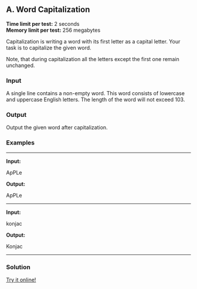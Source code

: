 ## A. Word Capitalization

**Time limit per test:** 2 seconds  
**Memory limit per test:** 256 megabytes  

Capitalization is writing a word with its first letter as a capital letter. Your task is to capitalize the given word.

Note, that during capitalization all the letters except the first one remain unchanged.

### Input

A single line contains a non-empty word. This word consists of lowercase and uppercase English letters. The length of the word will not exceed 103.

### Output

Output the given word after capitalization.

### Examples

***

**Input:**

ApPLe

**Output:**

ApPLe

***

**Input:**

konjac

**Output:**

Konjac

***

### Solution

[Try it online!](https://tio.run/##K6gsycjPM/7/vzy/KEXBViEzr6C0REOTq6AoM69EAyQYbRCrV1pQkFqkoamgrQAWMbSK1fz/Pzs/LysxGQA "Python 3 – Try It Online")